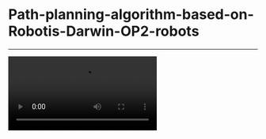 # Path-planning-algorithm-based-on-Robotis-Darwin-OP2-robots


---

![演示视频](https://user-images.githubusercontent.com/Path-planning-algorithm-based-on-Robotis-Darwin-OP2-robots/amuse.mp4)